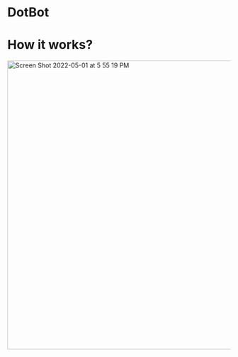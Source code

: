 # DotBot


# How it works?
<img width="651" alt="Screen Shot 2022-05-01 at 5 55 19 PM" src="https://user-images.githubusercontent.com/37852973/166167081-6ad773c8-9836-4096-a93d-cc3b449d151b.png">
